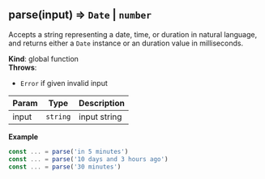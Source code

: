 <a name="parse"></a>

## parse(input) ⇒ <code>Date</code> \| <code>number</code>
Accepts a string representing a date, time, or duration in natural language,
and returns either a `Date` instance or an duration value in milliseconds.

**Kind**: global function  
**Throws**:

- <code>Error</code> if given invalid input


| Param | Type | Description |
| --- | --- | --- |
| input | <code>string</code> | input string |

**Example**  
```js
const ... = parse('in 5 minutes')
const ... = parse('10 days and 3 hours ago')
const ... = parse('30 minutes')
```
